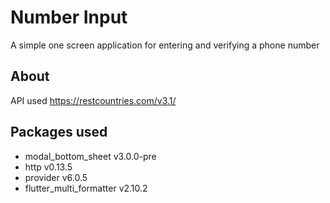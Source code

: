 # Number Input

A simple one screen application for entering and verifying a phone number

## About

API used https://restcountries.com/v3.1/

## Packages used

* modal_bottom_sheet v3.0.0-pre
* http v0.13.5
* provider v6.0.5
* flutter_multi_formatter v2.10.2


